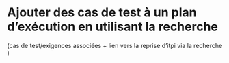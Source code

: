 # Ajouter des cas de test à un plan d’exécution en utilisant la recherche 

(cas de test/exigences associées + lien vers la reprise d’itpi via la recherche )
<!--stackedit_data:
eyJoaXN0b3J5IjpbLTg3MTE4MzAyN119
-->
